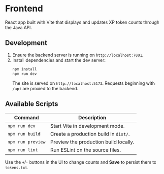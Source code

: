 # Frontend

React app built with Vite that displays and updates XP token counts through the Java API.

## Development

1. Ensure the backend server is running on `http://localhost:7001`.
2. Install dependencies and start the dev server:
   ```bash
   npm install
   npm run dev
   ```
   The site is served on `http://localhost:5173`. Requests beginning with `/api` are proxied to the backend.

## Available Scripts

| Command | Description |
|---------|-------------|
| `npm run dev` | Start Vite in development mode. |
| `npm run build` | Create a production build in `dist/`. |
| `npm run preview` | Preview the production build locally. |
| `npm run lint` | Run ESLint on the source files. |

Use the `+`/`-` buttons in the UI to change counts and **Save** to persist them to `tokens.txt`.

